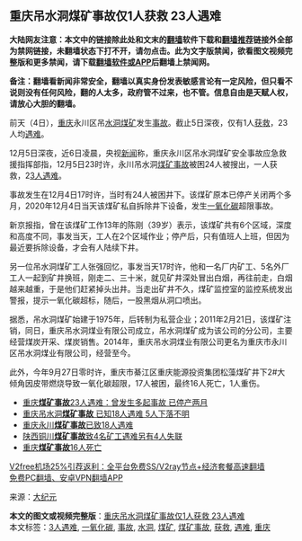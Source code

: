  <h2>重庆吊水洞煤矿事故仅1人获救 23人遇难</h2> <p class="notice"><b>大陆网友注意：本文中的链接除此处和文末的<a href="https://github.com/bannedbook/fanqiang" >翻墙</a>软件下载和<a href="https://github.com/killgcd/justmysocks/blob/master/README.md">翻墙推荐</a>链接外全部为禁网链接，未翻墙状态下打不开，请勿点击。此为文字版禁闻，欲看图文视频完整版和更多禁闻，请下载<a href="https://github.com/bannedbook/fanqiang">翻墙软件或APP</a>后翻墙上禁闻网。</p><p>备注：翻墙看新闻非常安全，翻墙以真实身份发表敏感言论有一定风险，但只看不说则没有任何风险，翻的人太多，政府管不过来，也不管。信息自由是天赋人权，请放心大胆的翻墙。</b></p>  <div class="entry"> <p>前天（4日），<a href="https://www.bannedbook.org/bnews/tag/%e9%87%8d%e5%ba%86/" class="st_tag internal_tag" rel="tag" title="标签 重庆 下的日志">重庆</a>永川区吊<a href="https://www.bannedbook.org/bnews/tag/%E6%B0%B4%E6%B4%9E/" class="st_tag internal_tag" rel="tag" title="标签 水洞 下的日志">水洞</a><a href="https://www.bannedbook.org/bnews/tag/%E7%85%A4%E7%9F%BF/" class="st_tag internal_tag" rel="tag" title="标签 煤矿 下的日志">煤矿</a>发生<a href="https://www.bannedbook.org/bnews/tag/%E4%BA%8B%E6%95%85/" class="st_tag internal_tag" rel="tag" title="标签 事故 下的日志">事故</a>。截止5日深夜，仅有1人<a href="https://www.bannedbook.org/bnews/tag/%E8%8E%B7%E6%95%91/" class="st_tag internal_tag" rel="tag" title="标签 获救 下的日志">获救</a>，23人均<a href="https://www.bannedbook.org/bnews/tag/%E9%81%87%E9%9A%BE/" class="st_tag internal_tag" rel="tag" title="标签 遇难 下的日志">遇难</a>。</p> <p>12月5日深夜，近6日凌晨，央视<span class='wp_keywordlink_affiliate'><a href="https://www.bannedbook.org/" title="新闻">新闻</a></span>称，重庆永川区吊水洞煤矿安全事故应急救援指挥部指，12月5日23时许，永川吊水洞<a href="https://www.bannedbook.org/bnews/tag/%E7%85%A4%E7%9F%BF%E4%BA%8B%E6%95%85/" class="st_tag internal_tag" rel="tag" title="标签 煤矿事故 下的日志">煤矿事故</a>被困24人被搜出，一人获救，2<a href="https://www.bannedbook.org/bnews/tag/3%E4%BA%BA%E9%81%87%E9%9A%BE/" class="st_tag internal_tag" rel="tag" title="标签 3人遇难 下的日志">3人遇难</a>。</p>  <p>事故发生在12月4日17时许，当时有24人被困井下。该煤矿原本已停产关闭两个多月，2020年12月4日当天该煤矿私自拆除井下设备，发生<a href="https://www.bannedbook.org/bnews/tag/%E4%B8%80%E6%B0%A7%E5%8C%96%E7%A2%B3/" class="st_tag internal_tag" rel="tag" title="标签 一氧化碳 下的日志">一氧化碳</a>超限事故。</p> <p>新京报指，曾在该煤矿工作13年的陈刚（39岁）表示，该煤矿共有6个区域，深度和高度不同，事发当天，工人在2个区域作业；停产后，只有值班人上班，但因为最近要拆除设备，才会有人陆续下井。</p>  <p>另一位吊水洞煤矿工人张强回忆，事发当天17时许，他和一名厂内矿工、5名外厂工人一起到矿井换班，刚走二、三十米，就见矿井深处冒出白烟，再往前走，白烟越来越重，于是他们赶紧掉头出井。当走出矿井不久，煤矿监控室的监控系统发出警报，提示一氧化碳超标，随后，一股黑烟从洞口喷出。</p> <p>据悉，吊水洞煤矿始建于1975年，后转制为私营企业；2011年2月21日，该煤矿注销，同日，重庆吊水洞煤业有限公司成立，吊水洞煤矿成为该公司的分公司，主要经营煤炭开采、煤炭销售。2014年，重庆吊水洞煤业有限公司更名为重庆市永川区吊水洞煤业有限公司，经营至今。</p>  <p>此外，今年9月27日零时许，重庆市綦江区重庆能源投资集团松藻煤矿井下2#大倾角因皮带燃烧导致一氧化碳超限，17人被困，最终16人死亡，1人重伤。</p> <ul class='op-related-articles' title='相关阅读'> <li><a href='https://www.bannedbook.org/bnews/baitai/20201206/1443086.html' target='_blank'>重庆<b>煤矿事故</b>23人遇难：曾发生多起事故 已停产两月</a></li> <li><a href='https://www.bannedbook.org/bnews/headline/20201206/1442763.html' target='_blank'>重庆吊水洞<b>煤矿事故</b> 已知18人遇难 5人下落不明</a></li> <li><a href='https://www.bannedbook.org/bnews/baitai/20201205/1442685.html' target='_blank'>重庆永川<b>煤矿事故</b>已致18人遇难</a></li> <li><a href='https://www.bannedbook.org/bnews/baitai/20201105/1426405.html' target='_blank'>陕西铜川<b>煤矿事故</b>致4名矿工遇难另有4人失联</a></li> <li><a href='https://www.bannedbook.org/bnews/ssgc/20200927/1404215.html' target='_blank'>重庆<b>煤矿事故</b>16人死亡</a></li> </ul> <p class="texttj"> <a href="https://github.com/bannedbook/fanqiang/wiki/V2ray%E6%9C%BA%E5%9C%BA" target="_blank">V2free机场25%引荐返利：全平台免费SS/V2ray节点+经济套餐高速翻墙</a><br/> <a href="https://github.com/bannedbook/fanqiang/wiki/%E7%A6%81%E9%97%BB%E7%BD%91%E5%AE%89%E5%8D%93%E7%BF%BB%E5%A2%99%E6%96%B0%E9%97%BBAPP" target="_blank">免费PC翻墙、安卓VPN翻墙APP</a></p><p> 来源：<span class='wp_keywordlink_affiliate'><a href="http://www.epochtimes.com/" title="大纪元" target="_blank">大纪元</a></span> </p><a name='sharetosocial'></a>       <div><b>本文的图文或视频完整版</b>：<a href='https://www.bannedbook.org/bnews/cbnews/20201206/1443131.html'>重庆吊水洞煤矿事故仅1人获救 23人遇难</a></div>  </div><!--END ENTRY--> <div class="postfooter"> <div>本文标签：<a href="https://www.bannedbook.org/bnews/tag/3%E4%BA%BA%E9%81%87%E9%9A%BE/" rel="tag">3人遇难</a>, <a href="https://www.bannedbook.org/bnews/tag/%E4%B8%80%E6%B0%A7%E5%8C%96%E7%A2%B3/" rel="tag">一氧化碳</a>, <a href="https://www.bannedbook.org/bnews/tag/%E4%BA%8B%E6%95%85/" rel="tag">事故</a>, <a href="https://www.bannedbook.org/bnews/tag/%E6%B0%B4%E6%B4%9E/" rel="tag">水洞</a>, <a href="https://www.bannedbook.org/bnews/tag/%E7%85%A4%E7%9F%BF/" rel="tag">煤矿</a>, <a href="https://www.bannedbook.org/bnews/tag/%E7%85%A4%E7%9F%BF%E4%BA%8B%E6%95%85/" rel="tag">煤矿事故</a>, <a href="https://www.bannedbook.org/bnews/tag/%E8%8E%B7%E6%95%91/" rel="tag">获救</a>, <a href="https://www.bannedbook.org/bnews/tag/%E9%81%87%E9%9A%BE/" rel="tag">遇难</a>, <a href="https://www.bannedbook.org/bnews/tag/%e9%87%8d%e5%ba%86/" rel="tag">重庆</a></div>  </div><!--END POSTFOOTER--> 